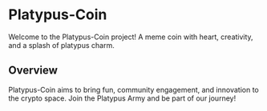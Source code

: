 # Platypus-Coin
Welcome to the Platypus-Coin project! A meme coin with heart, creativity, and a splash of platypus charm.

## Overview
Platypus-Coin aims to bring fun, community engagement, and innovation to the crypto space. Join the Platypus Army and be part of our journey!

